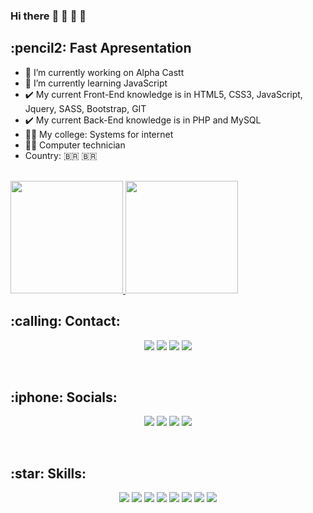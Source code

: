 ### Hi there :wave: :wave: :tada: :tada: 

<h2>:pencil2: Fast Apresentation</h2>

- :office: I’m currently working on Alpha Castt
- :book: I’m currently learning JavaScript
- :heavy_check_mark: My current Front-End knowledge is in HTML5, CSS3, JavaScript, Jquery, SASS, Bootstrap, GIT
- :heavy_check_mark: My current Back-End knowledge is in PHP and MySQL
- :man_student: My college: Systems for internet
- :man_student: Computer technician
- Country: :brazil: :brazil:
<br>
<div>
  <a href="https://github.com/ArthurBandeira01">
    <img height="180em" src="http://github-readme-stats.vercel.app/api?username=ArthurBandeira01&show_icons=true&theme=dracula&include_all_commits=true&count_private=true"/>
    <img height="180em" src="http://github-readme-stats.vercel.app/api/top-langs/?username=ArthurBandeira01&layout=compact&langs_count=16&theme=dracula"/>       
  </a>
 </div>

<h2>:calling: Contact:</h2>

<p align="center">
  <img src="https://img.shields.io/badge/Gmail-D14836?style=for-the-badge&logo=gmail&logoColor=white">
  <img src="https://img.shields.io/badge/Telegram-2CA5E0?style=for-the-badge&logo=telegram&logoColor=white">
  <img src="https://img.shields.io/badge/WhatsApp-25D366?style=for-the-badge&logo=whatsapp&logoColor=white">
  <img src="https://img.shields.io/badge/Messenger-00B2FF?style=for-the-badge&logo=messenger&logoColor=white">
</p>
<br/>

<h2>:iphone: Socials:</h2>
<p align="center">
  <img src="https://img.shields.io/badge/Facebook-1877F2?style=for-the-badge&logo=facebook&logoColor=white">
  <img src="https://img.shields.io/badge/Instagram-E4405F?style=for-the-badge&logo=instagram&logoColor=white">
  <img src="https://img.shields.io/badge/LinkedIn-0077B5?style=for-the-badge&logo=linkedin&logoColor=white">
  <img src="https://img.shields.io/badge/GitHub-100000?style=for-the-badge&logo=github&logoColor=white">
</p>
<br/>

<h2>:star: Skills:</h2>
<p align="center">
  <img src="https://img.shields.io/badge/HTML5-E34F26?style=for-the-badge&logo=html5&logoColor=white">
  <img src="https://img.shields.io/badge/CSS3-1572B6?style=for-the-badge&logo=css3&logoColor=white">
  <img src="https://img.shields.io/badge/Bootstrap-563D7C?style=for-the-badge&logo=bootstrap&logoColor=white">
  <img src="https://img.shields.io/badge/JavaScript-F7DF1E?style=for-the-badge&logo=javascript&logoColor=black">
  <img src="https://img.shields.io/badge/jQuery-0769AD?style=for-the-badge&logo=jquery&logoColor=white">
  <img src="https://img.shields.io/badge/PHP-777BB4?style=for-the-badge&logo=php&logoColor=white">
  <img src="https://img.shields.io/badge/MySQL-00000F?style=for-the-badge&logo=mysql&logoColor=white">
  <img src="https://img.shields.io/badge/Markdown-000000?style=for-the-badge&logo=markdown&logoColor=white">
</p>
